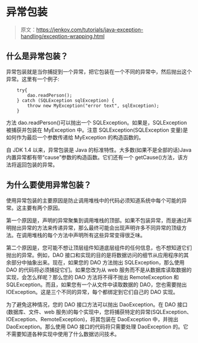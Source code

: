 # 异常包装

> 原文：<https://jenkov.com/tutorials/java-exception-handling/exception-wrapping.html>

## 什么是异常包装？

异常包装就是当你捕捉到一个异常，把它包装在一个不同的异常中，然后抛出这个异常。这里有一个例子:

```
    try{
        dao.readPerson();
    } catch (SQLException sqlException) {
        throw new MyException("error text", sqlException);
    }

```

方法 dao.readPerson()可以抛出一个 SQLException。如果是，SQLException 被捕获并包装在 MyException 中。注意 SQLException(SQLException 变量)是如何作为最后一个参数传递给 MyException 的构造函数的。

自 JDK 1.4 以来，异常包装是 Java 的标准特性。大多数(如果不是全部的话)Java 内置异常都有带“cause”参数的构造函数。它们还有一个 getCause()方法，该方法将返回包装的异常。

## 为什么要使用异常包装？

使用异常包装的主要原因是防止调用堆栈中的代码必须知道系统中每个可能的异常。这主要有两个原因。

第一个原因是，声明的异常聚集到调用堆栈的顶部。如果不包装异常，而是通过声明抛出异常的方法来传递异常，那么最终可能会出现声明许多不同异常的顶级方法。在调用堆栈的每个方法中声明所有这些异常变得很乏味。

第二个原因是，您可能不想让顶层组件知道底层组件的任何信息，也不想知道它们抛出的异常。例如，DAO 接口和实现的目的是将数据访问的细节从应用程序的其余部分中抽象出来。现在，如果您的 DAO 方法抛出 SQLException，那么使用 DAO 的代码将必须捕捉它们。如果您改为从 web 服务而不是从数据库读取数据的实现，会怎么样呢？那么您的 DAO 方法将不得不抛出 RemoteException 和 SQLException。而且，如果您有一个从文件中读取数据的 DAO，您也需要抛出 IOException。这是三个不同的异常，每个都绑定到它们自己的 DAO 实现。

为了避免这种情况，您的 DAO 接口方法可以抛出 DaoException。在 DAO 接口(数据库、文件、web 服务)的每个实现中，您将捕获特定的异常(SQLException、IOException、RemoteException)，将其包装在 DaoException 中，并抛出 DaoException。那么使用 DAO 接口的代码将只需要处理 DaoException 的。它不需要知道各种实现中使用了什么数据访问技术。